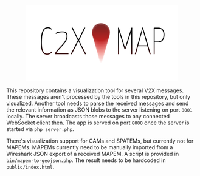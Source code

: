 <center>

[![](./logo.png)](https://github.com/kelunik/c2x-map)

</center>

This repository contains a visualization tool for several V2X messages.
These messages aren't processed by the tools in this repository, but only visualized.
Another tool needs to parse the received messages and send the relevant information as JSON blobs to the server listening on port `8001` locally.
The server broadcasts those messages to any connected WebSocket client then.
The app is served on port `8000` once the server is started via `php server.php`.

There's visualization support for CAMs and SPATEMs, but currently not for MAPEMs. MAPEMs currently need to be manually imported from a Wireshark JSON export of a received MAPEM.
A script is provided in `bin/mapem-to-geojson.php`.
The result needs to be hardcoded in `public/index.html`.
